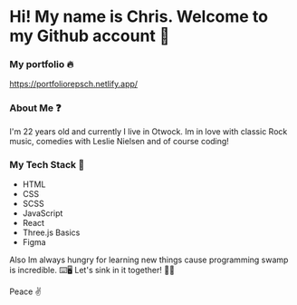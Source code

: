 # Hi! My name is Chris. Welcome to my Github account 👋

### My portfolio 🔥

https://portfoliorepsch.netlify.app/

### About Me ❓

I'm 22 years old and currently I live in Otwock.
Im in love with classic Rock music, comedies with Leslie Nielsen and of course coding!

### My Tech Stack 🔧

- HTML
- CSS
- SCSS
- JavaScript
- React
- Three.js Basics
- Figma

Also Im always hungry for learning new things cause programming swamp is incredible. ⌨️🖥
Let's sink in it together! 🏊‍♀️

Peace ✌️
